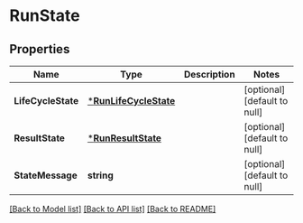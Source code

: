 # RunState

## Properties
Name | Type | Description | Notes
------------ | ------------- | ------------- | -------------
**LifeCycleState** | [***RunLifeCycleState**](RunLifeCycleState.md) |  | [optional] [default to null]
**ResultState** | [***RunResultState**](RunResultState.md) |  | [optional] [default to null]
**StateMessage** | **string** |  | [optional] [default to null]

[[Back to Model list]](../README.md#documentation-for-models) [[Back to API list]](../README.md#documentation-for-api-endpoints) [[Back to README]](../README.md)



